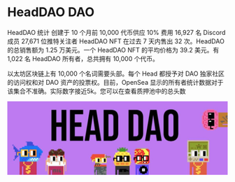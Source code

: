 # HeadDAO DAO

HeadDAO 统计
创建于 10 个月前
10,000 代币供应
10% 费用
16,927 名 Discord 成员
27,671 位推特关注者
HeadDAO NFT 在过去 7 天内售出 32 次。HeadDAO 的总销售额为 1.25 万美元。一个 HeadDAO NFT 的平均价格为 39.2 美元。有 1,022 名 HeadDAO 所有者，总共拥有 10,000 个代币。

以太坊区块链上有 10,000 个名词需要头部。每个 Head 都授予对 DAO 独家社区的访问权和对 DAO 资产的投票权。目前，OpenSea 显示的所有者统计数据对于该集合不准确。实际数字接近5k。您可以在查看质押池中的总头数

![NFT](1080x360.jpg)
